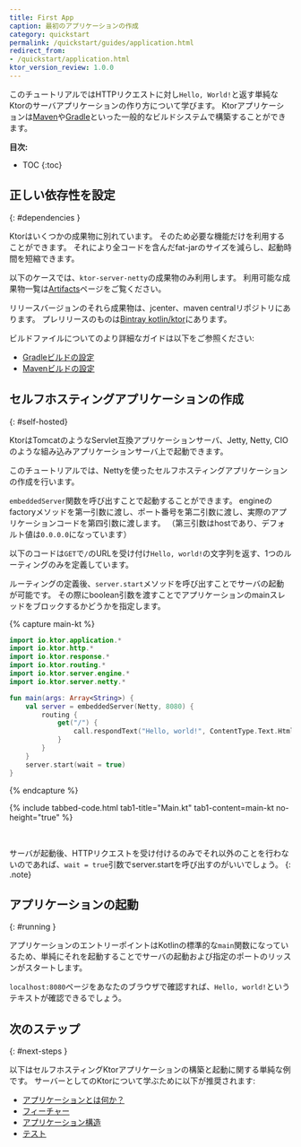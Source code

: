 ```yaml
---
title: First App
caption: 最初のアプリケーションの作成
category: quickstart
permalink: /quickstart/guides/application.html
redirect_from:
- /quickstart/application.html
ktor_version_review: 1.0.0
---
```


このチュートリアルではHTTPリクエストに対し`Hello, World!`と返す単純なKtorのサーバアプリケーションの作り方について学びます。
Ktorアプリケーションは[Maven](/quickstart/quickstart/maven.html)や[Gradle](/quickstart/quickstart/gradle.html)といった一般的なビルドシステムで構築することができます。

**目次:**

* TOC
{:toc}

## 正しい依存性を設定
{: #dependencies }

Ktorはいくつかの成果物に別れています。
そのため必要な機能だけを利用することができます。
それにより全コードを含んだfat-jarのサイズを減らし、起動時間を短縮できます。

以下のケースでは、`ktor-server-netty`の成果物のみ利用します。
利用可能な成果物一覧は[Artifacts](/quickstart/artifacts.html)ページをご覧ください。

リリースバージョンのそれら成果物は、jcenter、maven centralリポジトリにあります。
プレリリースのものは[Bintray kotlin/ktor](https://bintray.com/kotlin/ktor)にあります。

ビルドファイルについてのより詳細なガイドは以下をご参照ください:

* [Gradleビルドの設定](/quickstart/quickstart/gradle.html)
* [Mavenビルドの設定](/quickstart/quickstart/maven.html)

## セルフホスティングアプリケーションの作成
{: #self-hosted}

KtorはTomcatのようなServlet互換アプリケーションサーバ、Jetty, Netty, CIOのような組み込みアプリケーションサーバ上で起動できます。

このチュートリアルでは、Nettyを使ったセルフホスティングアプリケーションの作成を行います。

`embeddedServer`関数を呼び出すことで起動することができます。
engineのfactoryメソッドを第一引数に渡し、ポート番号を第二引数に渡し、実際のアプリケーションコードを第四引数に渡します。
（第三引数はhostであり、デフォルト値は`0.0.0.0`になっています）

以下のコードは`GET`で`/`のURLを受け付け`Hello, world!`の文字列を返す、1つのルーティングのみを定義しています。

ルーティングの定義後、`server.start`メソッドを呼び出すことでサーバの起動が可能です。
その際にboolean引数を渡すことでアプリケーションのmainスレッドをブロックするかどうかを指定します。

{% capture main-kt %}
```kotlin
import io.ktor.application.*
import io.ktor.http.*
import io.ktor.response.*
import io.ktor.routing.*
import io.ktor.server.engine.*
import io.ktor.server.netty.*

fun main(args: Array<String>) {
    val server = embeddedServer(Netty, 8080) {
        routing {
            get("/") {
                call.respondText("Hello, world!", ContentType.Text.Html)
            }
        }
    }
    server.start(wait = true)
}
```
{% endcapture %}

{% include tabbed-code.html
    tab1-title="Main.kt" tab1-content=main-kt
    no-height="true"
%}

&nbsp;

サーバが起動後、HTTPリクエストを受け付けるのみでそれ以外のことを行わないのであれば、`wait = true`引数でserver.startを呼び出すのがいいでしょう。
{: .note}

## アプリケーションの起動
{: #running }

アプリケーションのエントリーポイントはKotlinの標準的な`main`関数になっているため、単純にそれを起動することでサーバの起動および指定のポートのリッスンがスタートします。

`localhost:8080`ページをあなたのブラウザで確認すれば、`Hello, world!`というテキストが確認できるでしょう。

## 次のステップ
{: #next-steps }

以下はセルフホスティングKtorアプリケーションの構築と起動に関する単純な例です。
サーバーとしてのKtorについて学ぶために以下が推奨されます:

* [アプリケーションとは何か？](/servers/application.html)
* [フィーチャー](/features)
* [アプリケーション構造](/servers/structure.html)
* [テスト](/servers/testing.html)
